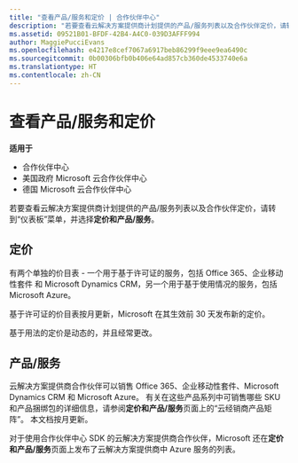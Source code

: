 ```yaml
---
title: "查看产品/服务和定价 | 合作伙伴中心"
description: "若要查看云解决方案提供商计划提供的产品/服务列表以及合作伙伴定价，请转到“仪表板”菜单，并选择“定价和产品/服务”。"
ms.assetid: 09521B01-BFDF-42B4-A4C0-039D3AFFF994
author: MaggiePucciEvans
ms.openlocfilehash: e4217e8cef7067a6917beb86299f9eee9ea6490c
ms.sourcegitcommit: 0b00306bfb0b406e64ad857cb360de4533740e6a
ms.translationtype: HT
ms.contentlocale: zh-CN
---
```

# <a name="see-offers-and-pricing"></a>查看产品/服务和定价

**适用于**

-  合作伙伴中心
-  美国政府 Microsoft 云合作伙伴中心
-  德国 Microsoft 云合作伙伴中心

若要查看云解决方案提供商计划提供的产品/服务列表以及合作伙伴定价，请转到“仪表板”菜单，并选择**定价和产品/服务**。

## <a name="pricing"></a>定价


有两个单独的价目表 - 一个用于基于许可证的服务，包括 Office 365、企业移动性套件 和 Microsoft Dynamics CRM，另一个用于基于使用情况的服务，包括 Microsoft Azure。

基于许可证的价目表按月更新，Microsoft 在其生效前 30 天发布新的定价。

基于用法的定价是动态的，并且经常更改。

## <a name="offers"></a>产品/服务


云解决方案提供商合作伙伴可以销售 Office 365、企业移动性套件、Microsoft Dynamics CRM 和 Microsoft Azure。 有关在这些产品系列中可销售哪些 SKU 和产品捆绑包的详细信息，请参阅**定价和产品/服务**页面上的“云经销商产品矩阵”。 本文档按月更新。

对于使用合作伙伴中心 SDK 的云解决方案提供商合作伙伴，Microsoft 还在**定价和产品/服务**页面上发布了云解决方案提供商中 Azure 服务的列表。

 

 



